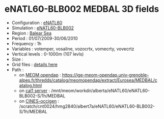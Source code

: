 # eNATL60-BLB002 MEDBAL 3D fields

 - Configuration : [eNATL60](../simulations/eNATL60.md)
 - Simulation : [eNATL60-BLB002](../simulations/eNATL60-BLB002.md)
 - Region : [Balear Sea](../regions/MEDBAL.md)
 - Period : 01/07/2009-30/06/2010
 - Frequency : 1h
 - Variables : votemper, vosaline, vozocrtx, vomecrty, vovecrtz
 - Vertical levels : 0-1000m (107 levls)
 - Size : 
 - Grid files : [details here](MEDBAL60-grid-files.md)
 - Path : 
   - on [MEOM opendap](../platforms/opendap.md) : https://ige-meom-opendap.univ-grenoble-alpes.fr/thredds/catalog/meomopendap/extract/Eurosea/MEDBAL/catalog.html
   - on [cal1 server](../platforms/cal1.md) : /mnt/meom/workdir/alberta/eNATL60/eNATL60-BLB002-S/1h/MEDBAL
   - on [CINES-occigen](../platforms/occigen.md) : /scratch/cnt0024/hmg2840/albert7a/eNATL60/eNATL60-BLB002-S/1h/MEDBAL
